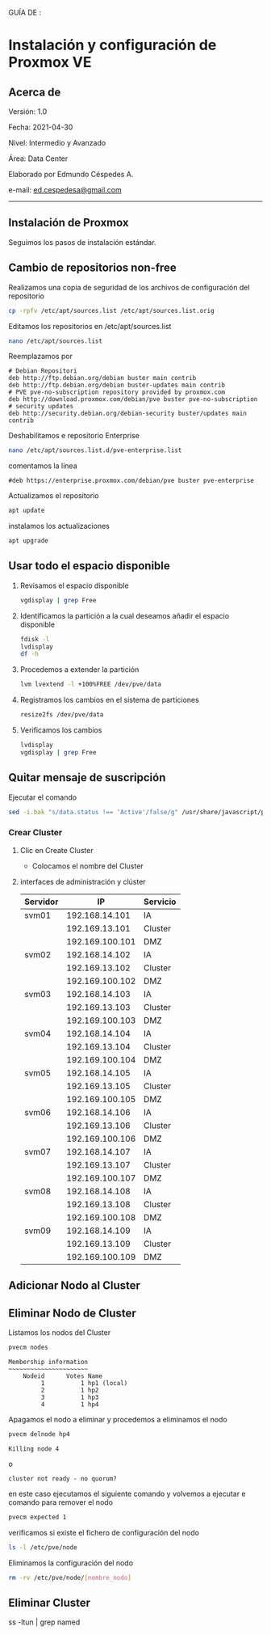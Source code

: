GUÍA DE :

# Instalación y configuración de Proxmox VE

## Acerca de

Versión: 1.0

Fecha: 2021-04-30

Nivel: Intermedio y Avanzado

Área: Data Center

Elaborado por Edmundo Céspedes A.

e-mail: ed.cespedesa@gmail.com

---

## Instalación de Proxmox

Seguimos los pasos de instalación estándar.

## Cambio de repositorios non-free

Realizamos una copia de seguridad de los archivos de configuración del repositorio

```bash
cp -rpfv /etc/apt/sources.list /etc/apt/sources.list.orig
```

Editamos los repositorios en /etc/apt/sources.list

```bash
nano /etc/apt/sources.list
```

Reemplazamos por

```config
# Debian Repositori
deb http://ftp.debian.org/debian buster main contrib
deb http://ftp.debian.org/debian buster-updates main contrib
# PVE pve-no-subscription repository provided by proxmox.com
deb http://download.proxmox.com/debian/pve buster pve-no-subscription
# security updates
deb http://security.debian.org/debian-security buster/updates main contrib
```

Deshabilitamos e repositorio Enterprise

```bash
nano /etc/apt/sources.list.d/pve-enterprise.list
```

comentamos la línea

```config
#deb https://enterprise.proxmox.com/debian/pve buster pve-enterprise
```

Actualizamos el repositorio

```bash
apt update
```

instalamos los actualizaciones

```bash
apt upgrade
```



## Usar todo el espacio disponible

1. Revisamos el espacio disponible

   ```bash
   vgdisplay | grep Free
   ```

2. Identificamos la partición a la cual deseamos añadir el espacio disponible

   ```bash
   fdisk -l
   lvdisplay
   df -h
   ```

3. Procedemos a extender  la partición

   ```bash
   lvm lvextend -l +100%FREE /dev/pve/data
   ```

4. Registramos los cambios en el sistema de particiones

   ```bash
   resize2fs /dev/pve/data
   ```

5. Verificamos los cambios

   ```bash
   lvdisplay
   vgdisplay | grep Free
   ```

## Quitar mensaje de suscripción

Ejecutar el comando 

```bash
sed -i.bak "s/data.status !== 'Active'/false/g" /usr/share/javascript/proxmox-widget-toolkit/proxmoxlib.js && systemctl restart pveproxy.service
```

### Crear Cluster

1. Clic en Create Cluster

   - Colocamos el nombre del Cluster
   
2. interfaces de administración y clúster

   | **Servidor** | **IP**          | **Servicio** |
   | :----------- | --------------- | ------------ |
   | svm01        | 192.168.14.101  | IA           |
   |              | 192.169.13.101  | Cluster      |
   |              | 192.169.100.101 | DMZ          |
   | svm02        | 192.168.14.102  | IA           |
   |              | 192.169.13.102  | Cluster      |
   |              | 192.169.100.102 | DMZ          |
   | svm03        | 192.168.14.103  | IA           |
   |              | 192.169.13.103  | Cluster      |
   |              | 192.169.100.103 | DMZ          |
   | svm04        | 192.168.14.104  | IA           |
   |              | 192.169.13.104  | Cluster      |
   |              | 192.169.100.104 | DMZ          |
   | svm05        | 192.168.14.105  | IA           |
   |              | 192.169.13.105  | Cluster      |
   |              | 192.169.100.105 | DMZ          |
   | svm06        | 192.168.14.106  | IA           |
   |              | 192.169.13.106  | Cluster      |
   |              | 192.169.100.106 | DMZ          |
   | svm07        | 192.168.14.107  | IA           |
   |              | 192.169.13.107  | Cluster      |
   |              | 192.169.100.107 | DMZ          |
   | svm08        | 192.168.14.108  | IA           |
   |              | 192.169.13.108  | Cluster      |
   |              | 192.169.100.108 | DMZ          |
   | svm09        | 192.168.14.109  | IA           |
   |              | 192.169.13.109  | Cluster      |
   |              | 192.169.100.109 | DMZ          |

## Adicionar Nodo al Cluster



## Eliminar Nodo de Cluster

Listamos los nodos del Cluster

```bash
pvecm nodes
```

```output
Membership information
~~~~~~~~~~~~~~~~~~~~~~
    Nodeid      Votes Name
         1          1 hp1 (local)
         2          1 hp2
         3          1 hp3
         4          1 hp4
```

Apagamos el nodo a eliminar y procedemos a eliminamos el nodo

```bash
pvecm delnode hp4
```

```output
Killing node 4
```

o

```output
cluster not ready - no quorum?
```

en este caso ejecutamos el siguiente comando y volvemos a ejecutar e comando para remover el nodo

```bash
pvecm expected 1
```

verificamos si existe el fichero de configuración del nodo

```bash
ls -l /etc/pve/node
```

Eliminamos la configuración del nodo

```bash
rm -rv /etc/pve/node/[nombre_nodo]
```

## Eliminar Cluster



ss -ltun | grep named